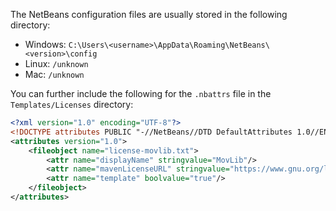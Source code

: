 The NetBeans configuration files are usually stored in the following directory:

* Windows: `C:\Users\<username>\AppData\Roaming\NetBeans\<version>\config`
* Linux: `/unknown`
* Mac: `/unknown`

You can further include the following for the `.nbattrs` file in the `Templates/Licenses` directory:

```XML
<?xml version="1.0" encoding="UTF-8"?>
<!DOCTYPE attributes PUBLIC "-//NetBeans//DTD DefaultAttributes 1.0//EN" "http://www.netbeans.org/dtds/attributes-1_0.dtd">
<attributes version="1.0">
    <fileobject name="license-movlib.txt">
        <attr name="displayName" stringvalue="MovLib"/>
        <attr name="mavenLicenseURL" stringvalue="https://www.gnu.org/licenses/agpl.html"/>
        <attr name="template" boolvalue="true"/>
    </fileobject>
</attributes>
```
